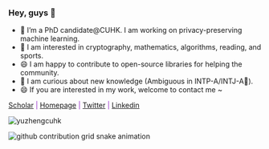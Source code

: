 ### Hey, guys 👋

- 💬 I’m a PhD candidate@CUHK. I am working on privacy-preserving machine learning. 
- 💬 I am interested in cryptography, mathematics, algorithms, reading, and sports.
- 😄 I am happy to contribute to open-source libraries for helping the community. 
- 🔭 I am curious about new knowledge (Ambiguous in INTP-A/INTJ-A💬). 
- 😄 If you are interested in my work, welcome to contact me ~

<font color="DarkOrchid"> [Scholar](https://scholar.google.com/citations?user=fH3uUgYAAAAJ) | [Homepage](https://yuzhengcuhk.github.io) | [Twitter](https://twitter.com/YuZheng0404) | [Linkedin](https://www.linkedin.com/in/yu-zheng-janeyew/)</font>
<!--
![yuzhengcuhk's GitHub stats](https://github-readme-stats.vercel.app/api?username=yuzhengcuhk&count_private=true&show_icons=true&theme=buefy)
**yuzhengcuhk/yuzhengcuhk** is a ✨ _special_ ✨ repository because its `README.md` (this file) appears on your GitHub profile.

Here are some ideas to get you started:

- 🔭 I’m currently working on ...
- 🌱 I’m currently learning ...
- 👯 I’m looking to collaborate on ...
- 🤔 I’m looking for help with ...
- 💬 Ask me about ...
- 📫 How to reach me: ...
- 😄 Pronouns: ...
- ⚡ Fun fact: ...
![Top Langs](https://github-readme-stats.vercel.app/api/top-langs/?username=yuzhengcuhk&layout=compact)
-->
<p align="left"> <img src="https://komarev.com/ghpvc/?username=yuzhengcuhk&label=Profile%20views&color=b46cff&style=plastic" alt="yuzhengcuhk" /> </p>

<picture>
  <source media="(prefers-color-scheme: dark)" srcset="https://raw.githubusercontent.com/yuzhengcuhk/yuzhengcuhk/output/github-contribution-grid-snake-dark.svg">
  <source media="(prefers-color-scheme: light)" srcset="https://raw.githubusercontent.com/yuzhengcuhk/yuzhengcuhk/output/github-contribution-grid-snake.svg">
  <img alt="github contribution grid snake animation" src="https://raw.githubusercontent.com/yuzhengcuhk/yuzhengcuhk/output/github-contribution-grid-snake.svg">
</picture>

